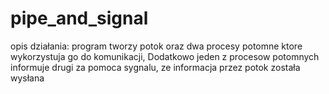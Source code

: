 # pipe_and_signal

opis działania:
program tworzy potok oraz dwa procesy potomne ktore wykorzystuja go do komunikacji, Dodatkowo jeden z procesow potomnych informuje drugi za pomoca sygnalu, ze informacja przez potok została wysłana

